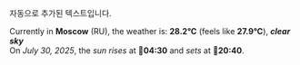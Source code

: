 
자동으로 추가된 텍스트입니다.

<!--START_SECTION:weather:moscow-->
Currently in **Moscow** (RU), the weather is: **28.2°C** (feels like **27.9°C**), ***clear sky***<br/>
On *July 30, 2025*, the *sun rises* at 🌅**04:30** and *sets* at 🌇**20:40**.
<!--END_SECTION:weather-->
